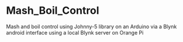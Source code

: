 # Mash_Boil_Control
Mash and boil control using Johnny-5 library on an Arduino via a Blynk android interface using a local Blynk server on Orange Pi
